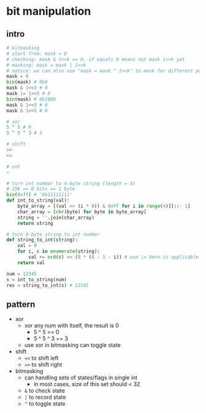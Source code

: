# bit manipulation

## intro

```python
# bitmasking
# start from: mask = 0
# checking: mask & 1<<k == 0, if equals 0 means not mask 1<<k yet
# masking: mask = mask | 1<<k
# notice: we can also use "mask = mask ^ 1<<k" to mask for different purpose (toggle)
mask = 0
bin(mask) # 0b0
mask & 1<<3 # 0
mask |= 1<<3 # 8
bin(mask) # 0b1000
mask & 1<<3 # 8
mask & 1<<5 # 0

# xor
5 ^ 5 # 0
5 ^ 5 ^ 3 # 3

# shift
>>
<<

# not
~

# turn int number to 4-byte string (length = 4)
# 256 == 8 bits == 1 byte
bin(0xff) # '0b11111111'
def int_to_string(val):
    byte_array = [(val >> (i * 8)) & 0xFF for i in range(4)][::- 1]
    char_array = [chr(byte) for byte in byte_array]
    string = ''.join(char_array)
    return string

# turn 4-byte string to int number
def string_to_int(string):
    val = 0
    for i, c in enumerate(string):
        val += ord(c) << (8 * (4 - 1 - i)) # use |= here is applicable too
    return val

num = 12345
s = int_to_string(num)
res = string_to_int(s) # 12345
```

## pattern

- xor
    - xor any num with itself, the result is 0
        - 5 ^ 5 == 0
        - 5 ^ 5 ^ 3 == 3
    - use xor in bitmasking can toggle state
- shift
    - `<<` to shift left
    - `>>` to shift right
- bitmasking
    - can handling sets of states/flags in single int
        - in most cases, size of this set should < 32
    - `&` to check state
    - `|` to record state
    - `^` to toggle state